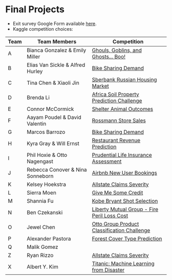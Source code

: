 # Final Projects

* Exit survey Google Form available [here](https://docs.google.com/forms/d/e/1FAIpQLSc6RXTKXWMvWmlW2Qbji-cVI543e9eMI0EupoDk88xeTCXv_Q/viewform).
* Kaggle competition choices:

Team  | Team Members | Competition
------------- | ------------- | -------------
A | Bianca Gonzalez & Emily Miller | <a target="_blank" class="page-link" href="https://www.kaggle.com/c/ghouls-goblins-and-ghosts-boo/">Ghouls, Goblins, and Ghosts... Boo!</a>
B | Elias Van Sickle & Alfred Hurley | <a target="_blank" class="page-link" href="https://www.kaggle.com/c/bike-sharing-demand/">Bike Sharing Demand</a>
C | Tina Chen & Xiaoli Jin | <a target="_blank" class="page-link" href="https://www.kaggle.com/c/sberbank-russian-housing-market/">Sberbank Russian Housing Market</a>
D | Brenda Li | <a target="_blank" class="page-link" href="https://www.kaggle.com/c/afsis-soil-properties/">Africa Soil Property Prediction Challenge</a>
E | Connor McCormick | <a target="_blank" class="page-link" href="https://www.kaggle.com/c/shelter-animal-outcomes/">Shelter Animal Outcomes</a>
F | Aayam Poudel & David Valentin | <a target="_blank" class="page-link" href="https://www.kaggle.com/c/rossmann-store-sales/">Rossmann Store Sales</a>
G | Marcos Barrozo | <a target="_blank" class="page-link" href="https://www.kaggle.com/c/bike-sharing-demand/">Bike Sharing Demand</a>
H | Kyra Gray & Will Ernst | <a target="_blank" class="page-link" href="https://www.kaggle.com/c/restaurant-revenue-prediction/">Restaurant Revenue Prediction</a>
I | Phil Hoxie & Otto Nagengast | <a target="_blank" class="page-link" href="https://www.kaggle.com/c/prudential-life-insurance-assessment/">Prudential Life Insurance Assessment</a>
J | Rebecca Conover & Nina Sonneborn | <a target="_blank" class="page-link" href="https://www.kaggle.com/c/airbnb-recruiting-new-user-bookings/">Airbnb New User Bookings</a>
K | Kelsey Hoekstra | <a target="_blank" class="page-link" href="https://www.kaggle.com/c/allstate-claims-severity/">Allstate Claims Severity</a>
L | Sierra Moen | <a target="_blank" class="page-link" href="https://www.kaggle.com/c/GiveMeSomeCredit/">Give Me Some Credit</a>
M | Shannia Fu | <a target="_blank" class="page-link" href="https://www.kaggle.com/c/kobe-bryant-shot-selection/">Kobe Bryant Shot Selection</a>
N | Ben Czekanski | <a target="_blank" class="page-link" href="https://www.kaggle.com/c/liberty-mutual-fire-peril/">Liberty Mutual Group - Fire Peril Loss Cost</a>
O | Jewel Chen | <a target="_blank" class="page-link" href="https://www.kaggle.com/c/otto-group-product-classification-challenge/">Otto Group Product Classification Challenge</a>
P | Alexander Pastora | <a target="_blank" class="page-link" href="https://www.kaggle.com/c/forest-cover-type-prediction/">Forest Cover Type Prediction</a>
Q | Malik Gomez | 
Z | Ryan Rizzo | <a target="_blank" class="page-link" href="https://www.kaggle.com/c/allstate-claims-severity/">Allstate Claims Severity</a>
X | Albert Y. Kim | <a target="_blank" class="page-link" href="https://www.kaggle.com/c/titanic">Titanic: Machine Learning from Disaster</a>

